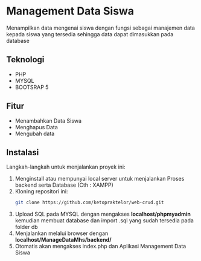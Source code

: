 # Management Data Siswa
Menampilkan data mengenai siswa dengan fungsi sebagai manajemen data kepada siswa yang tersedia sehingga data dapat dimasukkan pada database

## Teknologi
- PHP
- MYSQL
- BOOTSRAP 5

## Fitur
- Menambahkan Data Siswa
- Menghapus Data
- Mengubah data

## Instalasi
Langkah-langkah untuk menjalankan proyek ini:
1. Menginstall atau mempunyai local server untuk menjalankan Proses backend serta Database (Cth : XAMPP)
2. Kloning repositori ini:
   ```bash
   git clone https://github.com/ketopraktelor/web-crud.git

3. Upload SQL pada MYSQL dengan mengakses __localhost/phpmyadmin__ kemudian membuat database dan import .sql yang sudah tersedia pada folder db
4. Menjalankan melalui browser dengan **localhost/ManageDataMhs/backend/**
5. Otomatis akan mengakses index.php dan Aplikasi Management Data Siswa 
